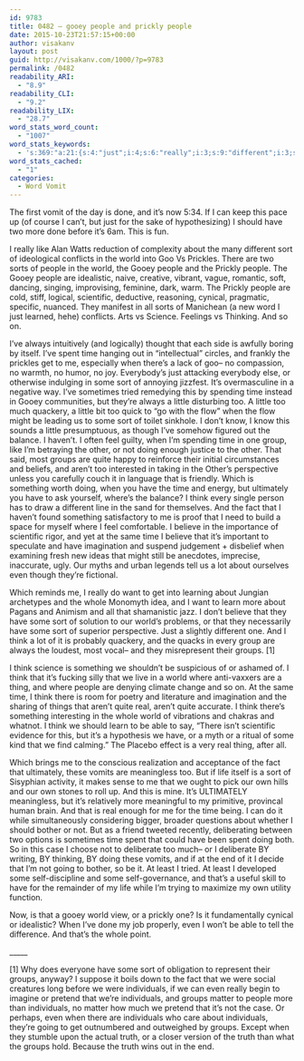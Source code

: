 ```yaml
---
id: 9783
title: 0482 – gooey people and prickly people
date: 2015-10-23T21:57:15+00:00
author: visakanv
layout: post
guid: http://visakanv.com/1000/?p=9783
permalink: /0482
readability_ARI:
  - "8.9"
readability_CLI:
  - "9.2"
readability_LIX:
  - "28.7"
word_stats_word_count:
  - "1007"
word_stats_keywords:
  - 's:369:"a:21:{s:4:"just";i:4;s:6:"really";i:3;s:9:"different";i:3;s:4:"sort";i:7;s:5:"world";i:5;s:6:"people";i:7;s:5:"gooey";i:4;s:7:"prickly";i:3;s:10:"scientific";i:3;s:5:"spent";i:3;s:4:"time";i:8;s:6:"little";i:4;s:6:"groups";i:6;s:10:"ultimately";i:3;s:5:"think";i:7;s:4:"fact";i:3;s:7:"believe";i:3;s:5:"whole";i:3;s:4:"real";i:3;s:11:"individuals";i:5;s:5:"truth";i:3;}";'
word_stats_cached:
  - "1"
categories:
  - Word Vomit
---
```

The first vomit of the day is done, and it&#8217;s now 5:34. If I can keep this pace up (of course I can&#8217;t, but just for the sake of hypothesizing) I should have two more done before it&#8217;s 6am. This is fun.

I really like Alan Watts reduction of complexity about the many different sort of ideological conflicts in the world into Goo Vs Prickles. There are two sorts of people in the world, the Gooey people and the Prickly people. The Gooey people are idealistic, naive, creative, vibrant, vague, romantic, soft, dancing, singing, improvising, feminine, dark, warm. The Prickly people are cold, stiff, logical, scientific, deductive, reasoning, cynical, pragmatic, specific, nuanced. They manifest in all sorts of Manichean (a new word I just learned, hehe) conflicts. Arts vs Science. Feelings vs Thinking. And so on.

I&#8217;ve always intuitively (and logically) thought that each side is awfully boring by itself. I&#8217;ve spent time hanging out in &#8220;intellectual&#8221; circles, and frankly the prickles get to me, especially when there&#8217;s a lack of goo– no compassion, no warmth, no humor, no joy. Everybody&#8217;s just attacking everybody else, or otherwise indulging in some sort of annoying jizzfest. It&#8217;s overmasculine in a negative way. I&#8217;ve sometimes tried remedying this by spending time instead in Gooey communities, but they&#8217;re always a little disturbing too. A little too much quackery, a little bit too quick to &#8220;go with the flow&#8221; when the flow might be leading us to some sort of toilet sinkhole. I don&#8217;t know, I know this sounds a little presumptuous, as though I&#8217;ve somehow figured out the balance. I haven&#8217;t. I often feel guilty, when I&#8217;m spending time in one group, like I&#8217;m betraying the other, or not doing enough justice to the other. That said, most groups are quite happy to reinforce their initial circumstances and beliefs, and aren&#8217;t too interested in taking in the Other&#8217;s perspective unless you carefully couch it in language that is friendly. Which is something worth doing, when you have the time and energy, but ultimately you have to ask yourself, where&#8217;s the balance? I think every single person has to draw a different line in the sand for themselves. And the fact that I haven&#8217;t found something satisfactory to me is proof that I need to build a space for myself where I feel comfortable. I believe in the importance of scientific rigor, and yet at the same time I believe that it&#8217;s important to speculate and have imagination and suspend judgement + disbelief when examining fresh new ideas that might still be anecdotes, imprecise, inaccurate, ugly. Our myths and urban legends tell us a lot about ourselves even though they&#8217;re fictional.

Which reminds me, I really do want to get into learning about Jungian archetypes and the whole Monomyth idea, and I want to learn more about Pagans and Animism and all that shamanistic jazz. I don&#8217;t believe that they have some sort of solution to our world&#8217;s problems, or that they necessarily have some sort of superior perspective. Just a slightly different one. And I think a lot of it is probably quackery, and the quacks in every group are always the loudest, most vocal– and they misrepresent their groups. [1]

I think science is something we shouldn&#8217;t be suspicious of or ashamed of. I think that it&#8217;s fucking silly that we live in a world where anti-vaxxers are a thing, and where people are denying climate change and so on. At the same time, I think there is room for poetry and literature and imagination and the sharing of things that aren&#8217;t quite real, aren&#8217;t quite accurate. I think there&#8217;s something interesting in the whole world of vibrations and chakras and whatnot. I think we should learn to be able to say, &#8220;There isn&#8217;t scientific evidence for this, but it&#8217;s a hypothesis we have, or a myth or a ritual of some kind that we find calming.&#8221; The Placebo effect is a very real thing, after all.

Which brings me to the conscious realization and acceptance of the fact that ultimately, these vomits are meaningless too. But if life itself is a sort of Sisyphian activity, it makes sense to me that we ought to pick our own hills and our own stones to roll up. And this is mine. It&#8217;s ULTIMATELY meaningless, but it&#8217;s relatively more meaningful to my primitive, provincal human brain. And that is real enough for me for the time being. I can do it while simultaneously considering bigger, broader questions about whether I should bother or not. But as a friend tweeted recently, deliberating between two options is sometimes time spent that could have been spent doing both. So in this case I choose not to deliberate too much– or I deliberate BY writing, BY thinking, BY doing these vomits, and if at the end of it I decide that I&#8217;m not going to bother, so be it. At least I tried. At least I developed some self-discipline and some self-governance, and that&#8217;s a useful skill to have for the remainder of my life while I&#8217;m trying to maximize my own utility function.

Now, is that a gooey world view, or a prickly one? Is it fundamentally cynical or idealistic? When I&#8217;ve done my job properly, even I won&#8217;t be able to tell the difference. And that&#8217;s the whole point.

\_____

[1] Why does everyone have some sort of obligation to represent their groups, anyway? I suppose it boils down to the fact that we were social creatures long before we were individuals, if we can even really begin to imagine or pretend that we&#8217;re individuals, and groups matter to people more than individuals, no matter how much we pretend that it&#8217;s not the case. Or perhaps, even when there are individuals who care about individuals, they&#8217;re going to get outnumbered and outweighed by groups. Except when they stumble upon the actual truth, or a closer version of the truth than what the groups hold. Because the truth wins out in the end.